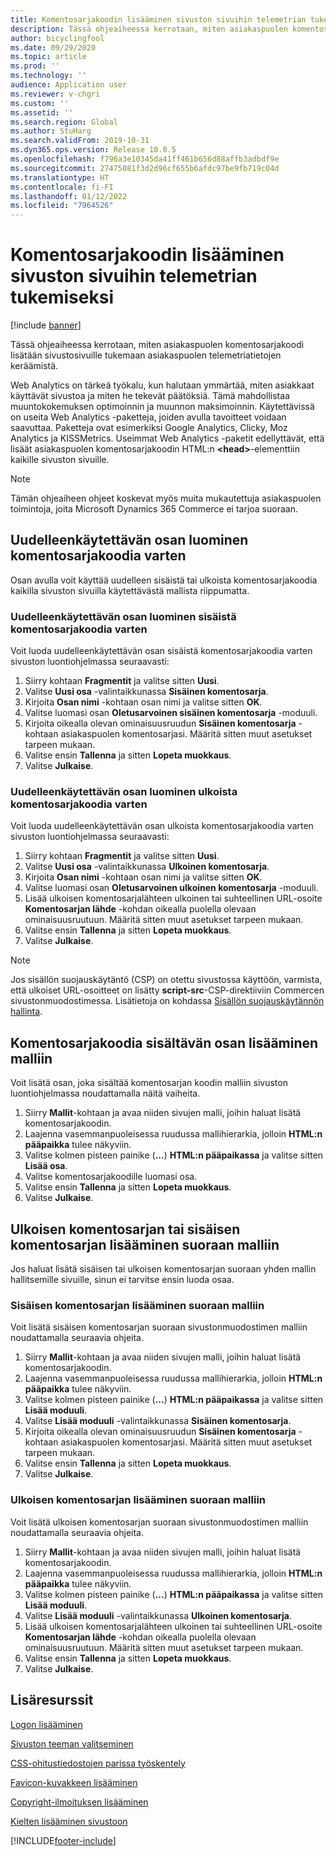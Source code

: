 ```yaml
---
title: Komentosarjakoodin lisääminen sivuston sivuihin telemetrian tukemiseksi
description: Tässä ohjeaiheessa kerrotaan, miten asiakaspuolen komentosarjakoodi lisätään sivustosivuille tukemaan asiakaspuolen telemetriatietojen keräämistä.
author: bicyclingfool
ms.date: 09/29/2020
ms.topic: article
ms.prod: ''
ms.technology: ''
audience: Application user
ms.reviewer: v-chgri
ms.custom: ''
ms.assetid: ''
ms.search.region: Global
ms.author: StuHarg
ms.search.validFrom: 2019-10-31
ms.dyn365.ops.version: Release 10.0.5
ms.openlocfilehash: f796a3e10345da41ff461b656d88affb3adbdf9e
ms.sourcegitcommit: 27475081f3d2d96cf655b6afdc97be9fb719c04d
ms.translationtype: HT
ms.contentlocale: fi-FI
ms.lasthandoff: 01/12/2022
ms.locfileid: "7964526"
---
```

# <a name="add-script-code-to-site-pages-to-support-telemetry"></a>Komentosarjakoodin lisääminen sivuston sivuihin telemetrian tukemiseksi

[!include [banner](includes/banner.md)]

Tässä ohjeaiheessa kerrotaan, miten asiakaspuolen komentosarjakoodi lisätään sivustosivuille tukemaan asiakaspuolen telemetriatietojen keräämistä.

Web Analytics on tärkeä työkalu, kun halutaan ymmärtää, miten asiakkaat käyttävät sivustoa ja miten he tekevät päätöksiä. Tämä mahdollistaa muuntokokemuksen optimoinnin ja muunnon maksimoinnin. Käytettävissä on useita Web Analytics -paketteja, joiden avulla tavoitteet voidaan saavuttaa. Paketteja ovat esimerkiksi Google Analytics, Clicky, Moz Analytics ja KISSMetrics. Useimmat Web Analytics -paketit edellyttävät, että lisäät asiakaspuolen komentosarjakoodin HTML:n **\<head\>**-elementtiin kaikille sivuston sivuille.

> [!NOTE]
> Tämän ohjeaiheen ohjeet koskevat myös muita mukautettuja asiakaspuolen toimintoja, joita Microsoft Dynamics 365 Commerce ei tarjoa suoraan.

## <a name="create-a-reusable-fragment-for-your-script-code"></a>Uudelleenkäytettävän osan luominen komentosarjakoodia varten

Osan avulla voit käyttää uudelleen sisäistä tai ulkoista komentosarjakoodia kaikilla sivuston sivuilla käytettävästä mallista riippumatta.

### <a name="create-a-reusable-fragment-for-your-inline-script-code"></a>Uudelleenkäytettävän osan luominen sisäistä komentosarjakoodia varten

Voit luoda uudelleenkäytettävän osan sisäistä komentosarjakoodia varten sivuston luontiohjelmassa seuraavasti:

1. Siirry kohtaan **Fragmentit** ja valitse sitten **Uusi**.
1. Valitse **Uusi osa** -valintaikkunassa **Sisäinen komentosarja**.
1. Kirjoita **Osan nimi** -kohtaan osan nimi ja valitse sitten **OK**.
1. Valitse luomasi osan **Oletusarvoinen sisäinen komentosarja** -moduuli.
1. Kirjoita oikealla olevan ominaisuusruudun **Sisäinen komentosarja** -kohtaan asiakaspuolen komentosarjasi. Määritä sitten muut asetukset tarpeen mukaan.
1. Valitse ensin **Tallenna** ja sitten **Lopeta muokkaus**.
1. Valitse **Julkaise**.

### <a name="create-a-reusable-fragment-for-your-external-script-code"></a>Uudelleenkäytettävän osan luominen ulkoista komentosarjakoodia varten

Voit luoda uudelleenkäytettävän osan ulkoista komentosarjakoodia varten sivuston luontiohjelmassa seuraavasti:

1. Siirry kohtaan **Fragmentit** ja valitse sitten **Uusi**.
1. Valitse **Uusi osa** -valintaikkunassa **Ulkoinen komentosarja**.
1. Kirjoita **Osan nimi** -kohtaan osan nimi ja valitse sitten **OK**.
1. Valitse luomasi osan **Oletusarvoinen ulkoinen komentosarja** -moduuli.
1. Lisää ulkoisen komentosarjalähteen ulkoinen tai suhteellinen URL-osoite **Komentosarjan lähde** -kohdan oikealla puolella olevaan ominaisuusruutuun. Määritä sitten muut asetukset tarpeen mukaan.
1. Valitse ensin **Tallenna** ja sitten **Lopeta muokkaus**.
1. Valitse **Julkaise**.

> [!NOTE]
> Jos sisällön suojauskäytäntö (CSP) on otettu sivustossa käyttöön, varmista, että ulkoiset URL-osoitteet on lisätty **script-src**-CSP-direktiiviin Commercen sivustonmuodostimessa. Lisätietoja on kohdassa [Sisällön suojauskäytännön hallinta](manage-csp.md).

## <a name="add-a-fragment-that-includes-script-code-to-a-template"></a>Komentosarjakoodia sisältävän osan lisääminen malliin

Voit lisätä osan, joka sisältää komentosarjan koodin malliin sivuston luontiohjelmassa noudattamalla näitä vaiheita.

1. Siirry **Mallit**-kohtaan ja avaa niiden sivujen malli, joihin haluat lisätä komentosarjakoodin.
1. Laajenna vasemmanpuoleisessa ruudussa mallihierarkia, jolloin **HTML:n pääpaikka** tulee näkyviin.
1. Valitse kolmen pisteen painike (**...**) **HTML:n pääpaikassa** ja valitse sitten **Lisää osa**.
1. Valitse komentosarjakoodille luomasi osa.
1. Valitse ensin **Tallenna** ja sitten **Lopeta muokkaus**.
1. Valitse **Julkaise**.

## <a name="add-an-external-script-or-inline-script-directly-to-a-template"></a>Ulkoisen komentosarjan tai sisäisen komentosarjan lisääminen suoraan malliin

Jos haluat lisätä sisäisen tai ulkoisen komentosarjan suoraan yhden mallin hallitsemille sivuille, sinun ei tarvitse ensin luoda osaa.

### <a name="add-an-inline-script-directly-to-a-template"></a>Sisäisen komentosarjan lisääminen suoraan malliin

Voit lisätä sisäisen komentosarjan suoraan sivustonmuodostimen malliin noudattamalla seuraavia ohjeita.

1. Siirry **Mallit**-kohtaan ja avaa niiden sivujen malli, joihin haluat lisätä komentosarjakoodin.
1. Laajenna vasemmanpuoleisessa ruudussa mallihierarkia, jolloin **HTML:n pääpaikka** tulee näkyviin.
1. Valitse kolmen pisteen painike (**...**) **HTML:n pääpaikassa** ja valitse sitten **Lisää moduuli**.
1. Valitse **Lisää moduuli** -valintaikkunassa **Sisäinen komentosarja**.
1. Kirjoita oikealla olevan ominaisuusruudun **Sisäinen komentosarja** -kohtaan asiakaspuolen komentosarjasi. Määritä sitten muut asetukset tarpeen mukaan.
1. Valitse ensin **Tallenna** ja sitten **Lopeta muokkaus**.
1. Valitse **Julkaise**.

### <a name="add-an-external-script-directly-to-a-template"></a>Ulkoisen komentosarjan lisääminen suoraan malliin

Voit lisätä ulkoisen komentosarjan suoraan sivustonmuodostimen malliin noudattamalla seuraavia ohjeita.

1. Siirry **Mallit**-kohtaan ja avaa niiden sivujen malli, joihin haluat lisätä komentosarjakoodin.
1. Laajenna vasemmanpuoleisessa ruudussa mallihierarkia, jolloin **HTML:n pääpaikka** tulee näkyviin.
1. Valitse kolmen pisteen painike (**...**) **HTML:n pääpaikassa** ja valitse sitten **Lisää moduuli**.
1. Valitse **Lisää moduuli** -valintaikkunassa **Ulkoinen komentosarja**.
1. Lisää ulkoisen komentosarjalähteen ulkoinen tai suhteellinen URL-osoite **Komentosarjan lähde** -kohdan oikealla puolella olevaan ominaisuusruutuun. Määritä sitten muut asetukset tarpeen mukaan.
1. Valitse ensin **Tallenna** ja sitten **Lopeta muokkaus**.
1. Valitse **Julkaise**.

## <a name="additional-resources"></a>Lisäresurssit

[Logon lisääminen](add-logo.md)

[Sivuston teeman valitseminen](select-site-theme.md)

[CSS-ohitustiedostojen parissa työskentely](css-override-files.md)

[Favicon-kuvakkeen lisääminen](add-favicon.md)

[Copyright-ilmoituksen lisääminen](add-copyright-notice.md)

[Kielten lisääminen sivustoon](add-languages-to-site.md)


[!INCLUDE[footer-include](../includes/footer-banner.md)]
